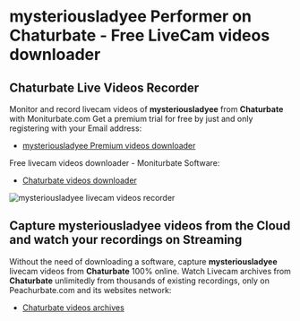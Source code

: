 # mysteriousladyee Performer on Chaturbate - Free LiveCam videos downloader

## Chaturbate Live Videos Recorder

Monitor and record livecam videos of **mysteriousladyee** from **Chaturbate** with Moniturbate.com
Get a premium trial for free by just and only registering with your Email address:
* [mysteriousladyee Premium videos downloader](https://moniturbate.com/request-demo-licence-key.html)

Free livecam videos downloader - Moniturbate Software:
* [Chaturbate videos downloader](https://moniturbate.com/moniturbate-download-software.html)

![mysteriousladyee livecam videos recorder](https://peachurnet.com/templates/moniturbate-software.png)


## Capture mysteriousladyee videos from the Cloud and watch your recordings on Streaming

Without the need of downloading a software, capture **mysteriousladyee** livecam videos from **Chaturbate** 100% online.
Watch Livecam archives from **Chaturbate** unlimitedly from thousands of existing recordings, only on Peachurbate.com and its websites network:
* [Chaturbate videos archives](https://peachurnet.com/)